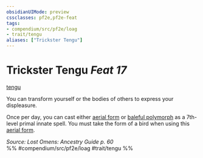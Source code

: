 ```yaml
---
obsidianUIMode: preview
cssclasses: pf2e,pf2e-feat
tags:
- compendium/src/pf2e/loag
- trait/tengu
aliases: ["Trickster Tengu"]
---
```

# Trickster Tengu  *Feat 17*  
[tengu](rules/traits/tengu-b1.md "Tengu Ancestry & Heritage Trait")  


You can transform yourself or the bodies of others to express your displeasure.

Once per day, you can cast either [aerial form](compendium/spells/aerial-form.md) or [baleful polymorph](compendium/spells/baleful-polymorph.md) as a 7th-level primal innate spell. You must take the form of a bird when using this [aerial form](compendium/spells/aerial-form.md).

*Source: Lost Omens: Ancestry Guide p. 60*  
%% #compendium/src/pf2e/loag #trait/tengu %%